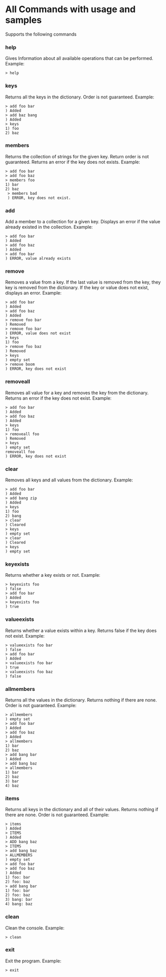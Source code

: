﻿# All Commands with usage and samples

Supports the following commands

### help
Gives Information about all available operations that can be performed.
Example:
```
> help
```

### keys
Returns all the keys in the dictionary. Order is not guaranteed. 
Example:
```
> add foo bar
) Added
> add baz bang
) Added 
> keys 
1) foo 
2) baz
```

### members
Returns the collection of strings for the given key. Return order is not guaranteed. Returns an error if the key does not exists. 
Example:
```
> add foo bar
> add foo baz
> members foo
1) bar 
2) baz
 > members bad
 ) ERROR, key does not exist.
```

### add
Add a member to a collection for a given key. Displays an error if the value already existed in the collection.
Example:
```
> add foo bar
) Added
> add foo baz
) Added
> add foo bar
) ERROR, value already exists
```

### remove
Removes a value from a key. If the last value is removed from the key, they key is removed from the dictionary. If the key or value does not exist, displays an error. 
Example:
```
> add foo bar
) Added
> add foo baz
) Added
> remove foo bar
) Removed
> remove foo bar
) ERROR, value does not exist
> keys 
1) foo
> remove foo baz
) Removed
> keys
) empty set
> remove boom
) ERROR, key does not exist
```

### removeall
Removes all value for a key and removes the key from the dictionary. Returns an error if the key does not exist. 
Example:
```
> add foo bar
) Added
> add foo baz
) Added 
> keys 
1) foo
> removeall foo
) Removed
> keys
) empty set
removeall foo
) ERROR, key does not exist
```

### clear
Removes all keys and all values from the dictionary. 
Example:
```
> add foo bar
) Added
> add bang zip
) Added 
> keys 
1) foo 
2) bang
> clear
) Cleared
> keys
) empty set
> clear
) Cleared
> keys
) empty set
```

### keyexists
Returns whether a key exists or not. 
Example:
```
> keyexists foo
) false
> add foo bar
) Added
> keyexists foo
) true
```

### valueexists
Returns whether a value exists within a key. Returns false if the key does not exist. 
Example:
```
> valueexists foo bar
) false
> add foo bar
) Added
> valueexists foo bar
) true
> valueexists foo baz
) false
```

### allmembers
Returns all the values in the dictionary. Returns nothing if there are none. Order is not guaranteed. 
Example:
```
> allmembers
) empty set
> add foo bar
) Added
> add foo baz
) Added
> allmembers
1) bar
2) baz
> add bang bar
) Added
> add bang baz
> allmembers
1) bar 
2) baz 
3) bar 
4) baz
```

### items
Returns all keys in the dictionary and all of their values. Returns nothing if there are none. Order is not guaranteed. 
Example:
```
> items
) Added
> ITEMS
) Added
> ADD bang baz
> ITEMS
> add bang baz
> ALLMEMBERS
) empty set
> add foo bar
> add foo baz
) Added
1) foo: bar
2) foo: baz
> add bang bar
1) foo: bar
2) foo: baz
3) bang: bar
4) bang: baz
```
### clean
Clean the console. 
Example:
```
> clean
```
### exit
Exit the program. 
Example:
```
> exit
```